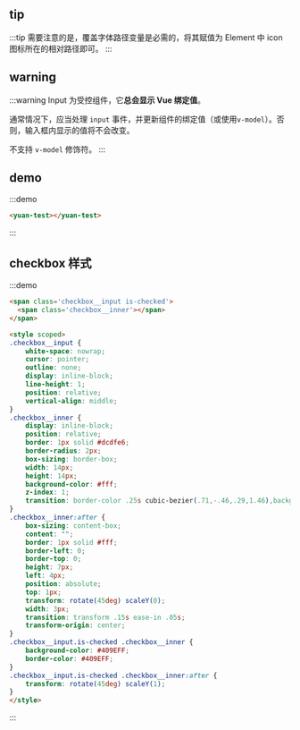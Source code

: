 ## tip
:::tip
需要注意的是，覆盖字体路径变量是必需的，将其赋值为 Element 中 icon 图标所在的相对路径即可。
:::
## warning
:::warning
Input 为受控组件，它**总会显示 Vue 绑定值**。

通常情况下，应当处理 `input` 事件，并更新组件的绑定值（或使用`v-model`）。否则，输入框内显示的值将不会改变。

不支持 `v-model` 修饰符。
:::

## demo

:::demo
```html
<yuan-test></yuan-test>
```
:::
## checkbox 样式
:::demo 
```html
<span class='checkbox__input is-checked'>
  <span class='checkbox__inner'></span>
</span>

<style scoped>
.checkbox__input {
    white-space: nowrap;
    cursor: pointer;
    outline: none;
    display: inline-block;
    line-height: 1;
    position: relative;
    vertical-align: middle;
}
.checkbox__inner {
    display: inline-block;
    position: relative;
    border: 1px solid #dcdfe6;
    border-radius: 2px;
    box-sizing: border-box;
    width: 14px;
    height: 14px;
    background-color: #fff;
    z-index: 1;
    transition: border-color .25s cubic-bezier(.71,-.46,.29,1.46),background-color .25s cubic-bezier(.71,-.46,.29,1.46);
}
.checkbox__inner:after {
    box-sizing: content-box;
    content: "";
    border: 1px solid #fff;
    border-left: 0;
    border-top: 0;
    height: 7px;
    left: 4px;
    position: absolute;
    top: 1px;
    transform: rotate(45deg) scaleY(0);
    width: 3px;
    transition: transform .15s ease-in .05s;
    transform-origin: center;
}
.checkbox__input.is-checked .checkbox__inner {
    background-color: #409EFF;
    border-color: #409EFF;
}
.checkbox__input.is-checked .checkbox__inner:after {
    transform: rotate(45deg) scaleY(1);
}
</style>
```
:::